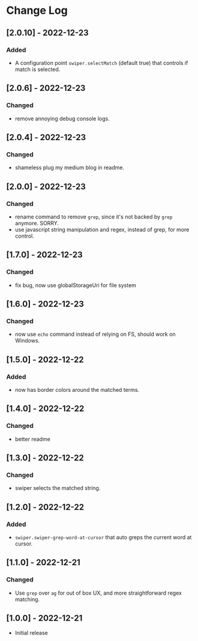 # Change Log

## [2.0.10] - 2022-12-23

### Added

- A configuration point `swiper.selectMatch` (default true) that controls if match is selected.

## [2.0.6] - 2022-12-23

### Changed

- remove annoying debug console logs.

## [2.0.4] - 2022-12-23

### Changed

- shameless plug my medium blog in readme.

## [2.0.0] - 2022-12-23

### Changed

- rename command to remove `grep`, since it's not backed by `grep` anymore. SORRY.
- use javascript string manipulation and regex, instead of grep, for more control.

## [1.7.0] - 2022-12-23

### Changed

- fix bug, now use globalStorageUri for file system

## [1.6.0] - 2022-12-23

### Changed

- now use `echo` command instead of relying on FS, should work on Windows.

## [1.5.0] - 2022-12-22

### Added

- now has border colors around the matched terms.

## [1.4.0] - 2022-12-22

### Changed

- better readme

## [1.3.0] - 2022-12-22

### Changed

- swiper selects the matched string.

## [1.2.0] - 2022-12-22

### Added

- `swiper.swiper-grep-word-at-cursor` that auto greps the current word at cursor.

## [1.1.0] - 2022-12-21

### Changed

- Use `grep` over `ag` for out of box UX, and more straightforward regex matching.

## [1.0.0] - 2022-12-21

- Initial release
